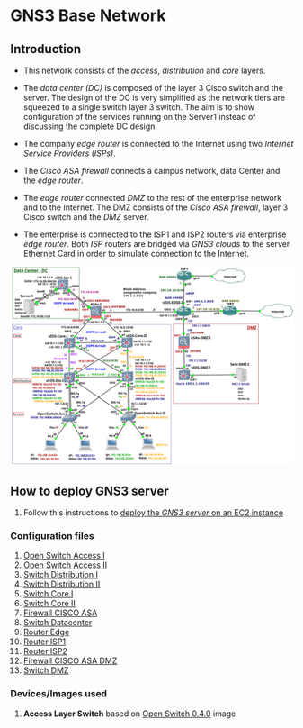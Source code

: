 # GNS3 Base Network

## Introduction

- This network consists of the *access*, *distribution* and *core* layers. 

- The *data center (DC)* is composed of the layer 3 Cisco switch and the server. The design of the DC is very simplified as the network tiers are squeezed to a single switch layer 3 switch. The aim is to show configuration of the services running on the Server1 instead of discussing the complete DC design. 

- The company *edge router* is connected to the Internet using two *Internet Service Providers (ISPs)*. 

- The *Cisco ASA firewall* connects a campus network, data Center and the *edge router*. 

- The *edge router* connected *DMZ* to the rest of the enterprise network and to the Internet. The DMZ consists of the *Cisco ASA firewall*, layer 3 Cisco switch and the *DMZ* server. 

- The enterprise is connected to the ISP1 and ISP2 routers via enterprise *edge router*. Both *ISP* routers  are bridged via *GNS3 clouds* to the server Ethernet Card in order to simulate connection to the Internet.

![alt text](images/architecture.png "Architecture")

## How to deploy GNS3 server
1. Follow this instructions to [deploy the *GNS3 server* on an EC2 instance](./GNS3ServerDeployment/README.md)

### Configuration files

1. [Open Switch Access I](./config_files/OpenSwitch-Acc-I.txt)
2. [Open Switch Access II](./config_files/OpenSwitch-Acc-II.txt)
3. [Switch Distribution I](./config_files/vEOS-DIS-I.txt)
4. [Switch Distribution II](./config_files/vEOS-DIS-II.txt)
5. [Switch Core I](./config_files/vIOS-Core-I-1.txt)
6. [Switch Core II](./config_files/vIOS-Core-II-1.txt)
7. [Firewall CISCO ASA](./config_files/vASA-I.txt)
8. [Switch Datacenter](./config_files/vIOS-Serv-I.txt)
9. [Router Edge](./config_files/vIOS-EDGE-U.txt)
10. [Router ISP1](./config_files/ISP1.txt)
11. [Router ISP2](./config_files/ISP2.txt)
12. [Firewall CISCO ASA DMZ](./config_files/ASAv-DMZ-I.txt)
13. [Switch DMZ](./config_files/vIOS-DMZ-I.txt)

### Devices/Images used
1. **Access Layer Switch** based on [Open Switch 0.4.0](./devices_images/open_switch/README.md) image
